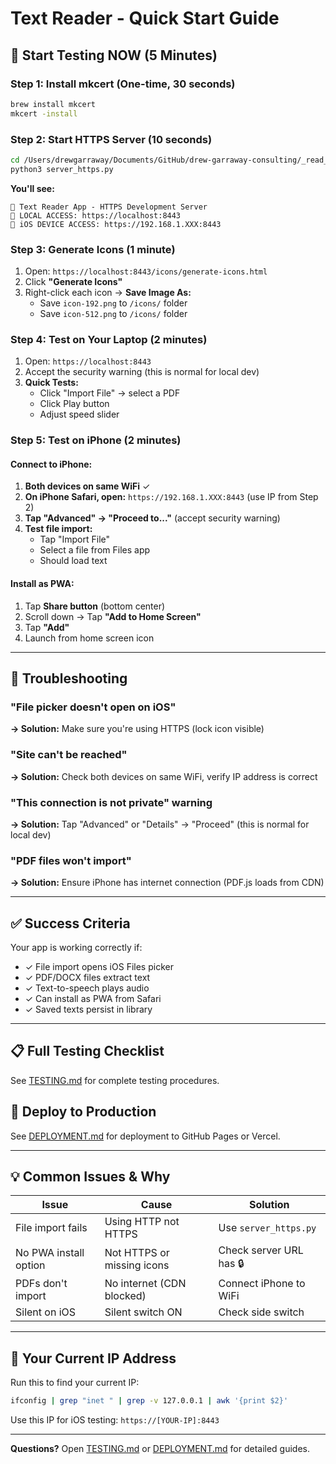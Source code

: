 # Text Reader - Quick Start Guide

## 🚀 Start Testing NOW (5 Minutes)

### Step 1: Install mkcert (One-time, 30 seconds)
```bash
brew install mkcert
mkcert -install
```

### Step 2: Start HTTPS Server (10 seconds)
```bash
cd /Users/drewgarraway/Documents/GitHub/drew-garraway-consulting/_read_out_loud
python3 server_https.py
```

**You'll see:**
```
🚀 Text Reader App - HTTPS Development Server
📱 LOCAL ACCESS: https://localhost:8443
📱 iOS DEVICE ACCESS: https://192.168.1.XXX:8443
```

### Step 3: Generate Icons (1 minute)
1. Open: `https://localhost:8443/icons/generate-icons.html`
2. Click **"Generate Icons"**
3. Right-click each icon → **Save Image As:**
   - Save `icon-192.png` to `/icons/` folder
   - Save `icon-512.png` to `/icons/` folder

### Step 4: Test on Your Laptop (2 minutes)
1. Open: `https://localhost:8443`
2. Accept the security warning (this is normal for local dev)
3. **Quick Tests:**
   - Click "Import File" → select a PDF
   - Click Play button
   - Adjust speed slider

### Step 5: Test on iPhone (2 minutes)

#### Connect to iPhone:
1. **Both devices on same WiFi** ✓
2. **On iPhone Safari, open:** `https://192.168.1.XXX:8443` (use IP from Step 2)
3. **Tap "Advanced" → "Proceed to..."** (accept security warning)
4. **Test file import:**
   - Tap "Import File"
   - Select a file from Files app
   - Should load text

#### Install as PWA:
1. Tap **Share button** (bottom center)
2. Scroll down → Tap **"Add to Home Screen"**
3. Tap **"Add"**
4. Launch from home screen icon

---

## 🐛 Troubleshooting

### "File picker doesn't open on iOS"
**→ Solution:** Make sure you're using HTTPS (lock icon visible)

### "Site can't be reached"
**→ Solution:** Check both devices on same WiFi, verify IP address is correct

### "This connection is not private" warning
**→ Solution:** Tap "Advanced" or "Details" → "Proceed" (this is normal for local dev)

### "PDF files won't import"
**→ Solution:** Ensure iPhone has internet connection (PDF.js loads from CDN)

---

## ✅ Success Criteria

Your app is working correctly if:
- ✓ File import opens iOS Files picker
- ✓ PDF/DOCX files extract text
- ✓ Text-to-speech plays audio
- ✓ Can install as PWA from Safari
- ✓ Saved texts persist in library

---

## 📋 Full Testing Checklist

See [TESTING.md](TESTING.md) for complete testing procedures.

## 🚀 Deploy to Production

See [DEPLOYMENT.md](DEPLOYMENT.md) for deployment to GitHub Pages or Vercel.

---

## 💡 Common Issues & Why

| Issue | Cause | Solution |
|-------|-------|----------|
| File import fails | Using HTTP not HTTPS | Use `server_https.py` |
| No PWA install option | Not HTTPS or missing icons | Check server URL has 🔒 |
| PDFs don't import | No internet (CDN blocked) | Connect iPhone to WiFi |
| Silent on iOS | Silent switch ON | Check side switch |

---

## 🎯 Your Current IP Address

Run this to find your current IP:
```bash
ifconfig | grep "inet " | grep -v 127.0.0.1 | awk '{print $2}'
```

Use this IP for iOS testing: `https://[YOUR-IP]:8443`

---

**Questions?** Open [TESTING.md](TESTING.md) or [DEPLOYMENT.md](DEPLOYMENT.md) for detailed guides.
